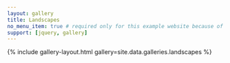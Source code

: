 ```yaml
---
layout: gallery
title: Landscapes
no_menu_item: true # required only for this example website because of menu construction
support: [jquery, gallery]
---
```


{% include gallery-layout.html gallery=site.data.galleries.landscapes %}
